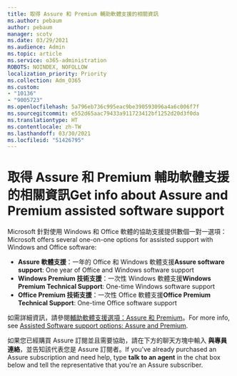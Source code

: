 ```yaml
---
title: 取得 Assure 和 Premium 輔助軟體支援的相關資訊
ms.author: pebaum
author: pebaum
manager: scotv
ms.date: 03/29/2021
ms.audience: Admin
ms.topic: article
ms.service: o365-administration
ROBOTS: NOINDEX, NOFOLLOW
localization_priority: Priority
ms.collection: Adm_O365
ms.custom:
- "10136"
- "9005723"
ms.openlocfilehash: 5a796eb736c995eac9be390593096a4a6c006f7f
ms.sourcegitcommit: e552d65aac79433a911723412bf1252d20d3f0da
ms.translationtype: HT
ms.contentlocale: zh-TW
ms.lasthandoff: 03/30/2021
ms.locfileid: "51426795"
---
```

# <a name="get-info-about-assure-and-premium-assisted-software-support"></a><span data-ttu-id="3ac2f-102">取得 Assure 和 Premium 輔助軟體支援的相關資訊</span><span class="sxs-lookup"><span data-stu-id="3ac2f-102">Get info about Assure and Premium assisted software support</span></span>

<span data-ttu-id="3ac2f-103">Microsoft 針對使用 Windows 和 Office 軟體的協助支援提供數個一對一選項：</span><span class="sxs-lookup"><span data-stu-id="3ac2f-103">Microsoft offers several one-on-one options for assisted support with Windows and Office software:</span></span>

- <span data-ttu-id="3ac2f-104">**Assure 軟體支援**：一年的 Office 和 Windows 軟體支援</span><span class="sxs-lookup"><span data-stu-id="3ac2f-104">**Assure software support**: One year of Office and Windows software support</span></span>
- <span data-ttu-id="3ac2f-105">**Windows Premium 技術支援**：一次性 Windows 軟體支援</span><span class="sxs-lookup"><span data-stu-id="3ac2f-105">**Windows Premium Technical Support**: One-time Windows software support</span></span>
- <span data-ttu-id="3ac2f-106">**Office Premium 技術支援**：一次性 Office 軟體支援</span><span class="sxs-lookup"><span data-stu-id="3ac2f-106">**Office Premium Technical Support**: One-time Office software support</span></span>

<span data-ttu-id="3ac2f-107">如需詳細資訊，請參閱[輔助軟體支援選項：Assure 和 Premium](https://support.microsoft.com/help/4467230/assisted-software-support-options-assure-premium)。</span><span class="sxs-lookup"><span data-stu-id="3ac2f-107">For more info, see [Assisted Software support options: Assure and Premium](https://support.microsoft.com/help/4467230/assisted-software-support-options-assure-premium).</span></span>

<span data-ttu-id="3ac2f-108">如果您已經購買 Assure 訂閱並且需要協助，請在下方的聊天方塊中輸入 **與專員連絡**，並告知該代表您是 Assure 訂閱者。</span><span class="sxs-lookup"><span data-stu-id="3ac2f-108">If you've already purchased an Assure subscription and need help, type **talk to an agent** in the chat box below and tell the representative that you're an Assure subscriber.</span></span>

